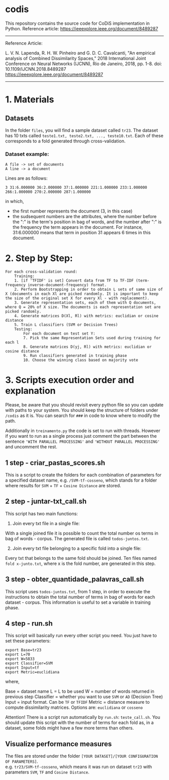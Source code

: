 # codis
This repository contains the source code for CoDiS implementation in Python. Reference article: https://ieeexplore.ieee.org/document/8489287

---------------------

Reference Article:

L. V. N. Lapenda, R. H. W. Pinheiro and G. D. C. Cavalcanti, "An empirical analysis of Combined Dissimilarity Spaces," 2018 International Joint Conference on Neural Networks (IJCNN), Rio de Janeiro, 2018, pp. 1-8.
doi: 10.1109/IJCNN.2018.8489287
https://ieeexplore.ieee.org/document/8489287

---------------------


# 1. Materials

## Datasets

In the folder `files`, you will find a sample dataset called `tr23`. The dataset has 10 txts called `teste1.txt, teste2.txt, ..., teste10.txt`. Each of these corresponds to a fold generated through cross-validation.

### Dataset example:


	A file -> set of documents
	A line -> a document


Lines are as follows:

	
	3 31:6.000000 36:2.000000 37:1.000000 221:1.000000 233:1.000000 266:1.000000 270:2.000000 287:1.000000 


in which, 

- the first number represents the document (3, in this case)
- the sudsequent numbers are the attributes, where the number before the ":" is the term's position in bag of words, and the number after ":" is the frequency the term appears in the document. For instance, 31:6.000000 means that term in position 31 appears 6 times in this document.




# 2. Step by Step:


	For each cross-validation round:
		Training:
		1. [if 'TFIDF' is set] Convert data from TF to TF-IDF (term-frequency inverse-document-frequency) format.
		2. Perform Bootstrapping in order to obtain L sets of same size of X (documents in each Xl are picked randomly. It is important to keep the size of the original set X for every Xl - with replacement).
		3. Generate representation sets, each of them with Q documents, where Q = 20% of X size. The documents is each representation set are picked randomly.
		4. Generate matrices D(Xl, Rl) with metrics: euclidian or cosine distance
		5. Train L classifiers (SVM or Decision Trees)
		Testing:
			For each document on test set Y:
			7. Pick the same Representation Sets used during training for each l
			8. Generate matrices D(yj, Rl) with metrics: euclidian or cosine distance
			9. Run classifiers generated in training phase
			10. Choose the winning class based on majority vote


# 3. Scripts execution order and explanation

Please, be aware that you should revisit every python file so you can update with paths to your system. You should keep the structure of folders under `/codis` as it is. You can search for `###` in code to know where to modify the path.

Additionally in `treinamento.py` the code is set to run with threads. However if you want to run as a single process just comment the part between the sentence `'WITH PARALLEL PROCESSING'` and `'WITHOUT PARALLEL PROCESSING'` and uncomment the rest.

## 1 step - criar_pastas_scores.sh

This is a script to create the folders for each combination of parameters for a specified dataset name, e.g. `/SVM-tf-cosseno`, which stands for a folder where results for `SVM` + `TF` + `Cosine Distance` are stored.


## 2 step - juntar-txt_call.sh

This script has two main functions:

1. Join every txt file in a single file:

With a single joined file it is possible to count the total number os terms in bag of words - corpus. The generated file is called `todos-juntos.txt`.

2. Join every txt file belonging to a specific fold into a single file:

Every txt that belongs to the same fold should be joined. Ten files named `fold x-junto.txt`, where x is the fold number, are generated in this step.


## 3 step - obter_quantidade_palavras_call.sh

This script uses `todos-juntos.txt`, from 1 step, in order to execute the instructions to obtain the total number of terms in bag of words for each dataset - corpus. This information is useful to set a variable in training phase.


## 4 step - run.sh

This script will basically run every other script you need. You just have to set these parameters:

    export Base=tr23
    export L=70
    export W=5833
    export Classifier=SVM
    export Input=tf
    export Metric=euclidiana

where,

Base = dataset name
L = L to be used
W = number of words returned in previous step
Classifier = whether you want to use `SVM` or `AD` (Decision Tree)
Input = input format. Can be `TF` or `TFIDF`
Metric = distance measure to compute dissimilarity matrices. Options are: `euclidiana` or `cosseno`

Attention! There is a script run automatically by `run.sh`: `teste_call.sh`. You should update this script with the number of terms for each fold as, in a dataset, some folds might have a few more terms than others.

## Visualize performance measures

The files are stored under the folder `[YOUR DATASET]/[YOUR CONFIGURATION OF PARAMETERS]`.  
e.g. `tr23/SVM-tf-cosseno`, which means it was run on dataset `tr23` with parameters `SVM`, `TF` and `Cosine Distance`.

